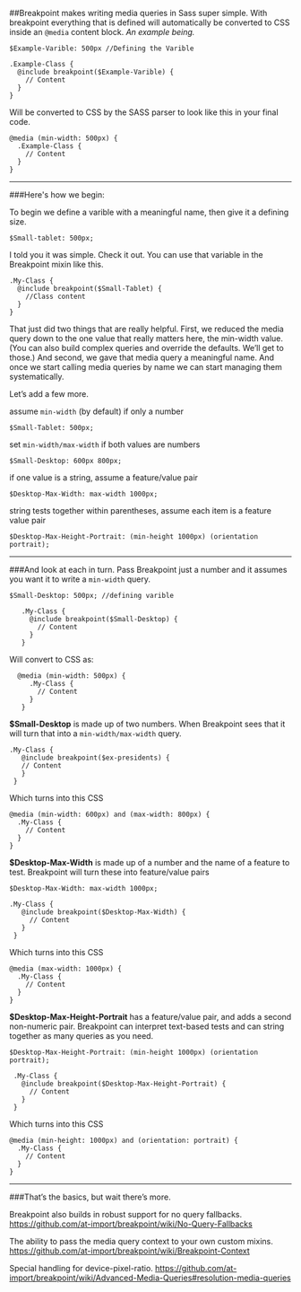 ##Breakpoint makes writing media queries in Sass super simple. 
With breakpoint everything that is defined will automatically be converted to CSS inside an `@media` content block.
_An example being._
```
$Example-Varible: 500px //Defining the Varible

.Example-Class {
  @include breakpoint($Example-Varible) {
    // Content
  }
}
```
Will be converted to CSS by the SASS parser to look like this in your final code.
```
@media (min-width: 500px) {
  .Example-Class {
    // Content
  }
}
```
---
###Here's how we begin:

To begin we define a varible with a meaningful name, then give it a defining size.
```
$Small-tablet: 500px;
```
I told you it was simple. Check it out. You can use that variable in the Breakpoint mixin like this.

```
.My-Class {
  @include breakpoint($Small-Tablet) {
    //Class content
  }
}
```

That just did two things that are really helpful. First, we reduced the media query down to the one value that really matters here, the min-width value. (You can also build complex queries and override the defaults. We’ll get to those.) And second, we gave that media query a meaningful name. And once we start calling media queries by name we can start managing them systematically.

Let’s add a few more.

assume `min-width` (by default) if only a number
```
$Small-Tablet: 500px;
```
set `min-width/max-width` if both values are numbers
```
$Small-Desktop: 600px 800px;
```
if one value is a string, assume a feature/value pair
```
$Desktop-Max-Width: max-width 1000px;
```
string tests together within parentheses, assume each item is a feature value pair
```
$Desktop-Max-Height-Portrait: (min-height 1000px) (orientation portrait);
```
---
###And look at each in turn.
Pass Breakpoint just a number and it assumes you want it to write a `min-width` query.
```
$Small-Desktop: 500px; //defining varible

   .My-Class {
     @include breakpoint($Small-Desktop) {
       // Content
     }
   }
```   
Will convert to CSS as:
```
  @media (min-width: 500px) {
     .My-Class {
       // Content
     }
   }
```

**$Small-Desktop** is made up of two numbers. When Breakpoint sees that it will turn that into a `min-width/max-width` query.

```
.My-Class {
   @include breakpoint($ex-presidents) {
   // Content
   }
 }
```
Which turns into this CSS
 ```
@media (min-width: 600px) and (max-width: 800px) {
   .My-Class {
     // Content
   }
 }
 ```

**$Desktop-Max-Width** is made up of a number and the name of a feature to test. Breakpoint will turn these into feature/value pairs

```
$Desktop-Max-Width: max-width 1000px;

.My-Class {
   @include breakpoint($Desktop-Max-Width) {
     // Content
   }
 }
```
Which turns into this CSS
 ```
@media (max-width: 1000px) {
   .My-Class {
     // Content
   }
 }
 ```

**$Desktop-Max-Height-Portrait** has a feature/value pair, and adds a second non-numeric pair. Breakpoint can interpret text-based tests and can string together as many queries as you need.
```
$Desktop-Max-Height-Portrait: (min-height 1000px) (orientation portrait);

 .My-Class {
   @include breakpoint($Desktop-Max-Height-Portrait) {
     // Content
   }
 }
 ```
 
 Which turns into this CSS
 ```
 @media (min-height: 1000px) and (orientation: portrait) {
   .My-Class {
     // Content
   }
 }
 ```
 ---
###That’s the basics, but wait there’s more.

Breakpoint also builds in robust support for no query fallbacks.
https://github.com/at-import/breakpoint/wiki/No-Query-Fallbacks

The ability to pass the media query context to your own custom mixins.
https://github.com/at-import/breakpoint/wiki/Breakpoint-Context

Special handling for device-pixel-ratio.
https://github.com/at-import/breakpoint/wiki/Advanced-Media-Queries#resolution-media-queries